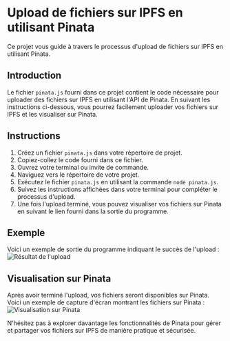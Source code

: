 # Upload de fichiers sur IPFS en utilisant Pinata

Ce projet vous guide à travers le processus d'upload de fichiers sur IPFS en utilisant Pinata.

## Introduction
Le fichier `pinata.js` fourni dans ce projet contient le code nécessaire pour uploader des fichiers sur IPFS en utilisant l'API de Pinata. En suivant les instructions ci-dessous, vous pourrez facilement uploader vos fichiers sur IPFS et les visualiser sur Pinata.

## Instructions
1. Créez un fichier `pinata.js` dans votre répertoire de projet.
2. Copiez-collez le code fourni dans ce fichier.
3. Ouvrez votre terminal ou invite de commande.
4. Naviguez vers le répertoire de votre projet.
5. Exécutez le fichier `pinata.js` en utilisant la commande `node pinata.js`.
6. Suivez les instructions affichées dans votre terminal pour compléter le processus d'upload.
7. Une fois l'upload terminé, vous pouvez visualiser vos fichiers sur Pinata en suivant le lien fourni dans la sortie du programme.

## Exemple
Voici un exemple de sortie du programme indiquant le succès de l'upload :
![Résultat de l'upload](https://github.com/itsj1/Workshop2/assets/152192122/a875840d-8fd7-439d-b156-f0a827d2d2a5)

## Visualisation sur Pinata
Après avoir terminé l'upload, vos fichiers seront disponibles sur Pinata. Voici un exemple de capture d'écran montrant les fichiers sur Pinata :
![Visualisation sur Pinata](https://github.com/itsj1/Workshop2/assets/152192122/cbbbca3a-48a7-45f8-aade-1347d33014cc)

N'hésitez pas à explorer davantage les fonctionnalités de Pinata pour gérer et partager vos fichiers sur IPFS de manière pratique et sécurisée.

